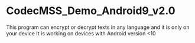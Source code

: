 # CodecMSS_Demo_Android9_v2.0
This program can encrypt or decrypt texts in any language and it is only on your device It is working on devices with Android version &lt;10 
